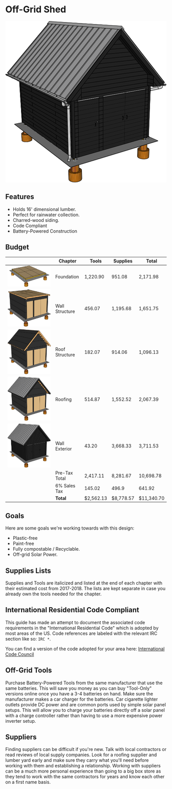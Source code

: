 # Off-Grid Shed

![](05%20Wall%20Exterior/images/E08.svg)

## Features

* Holds 16' dimensional lumber.
* Perfect for rainwater collection.
* Charred-wood siding.
* Code Compliant
* Battery-Powered Construction

## Budget

| | Chapter | Tools | Supplies | Total |
|---|---|---|---|---|
| ![](01%20Foundation/images/A08.svg) | Foundation | 1,220.90 | 951.08 | 2,171.98 |
| ![](02%20Wall%20Structure/images/B09.svg) | Wall Structure | 456.07 | 1,195.68 | 1,651.75 |
| ![](03%20Roof%20Structure/images/C10.svg) | Roof Structure | 182.07 | 914.06 | 1,096.13
| ![](04%20Roofing/images/D04.svg) | Roofing | 514.87 | 1,552.52 | 2,067.39 |
| ![](05%20Wall%20Exterior/images/E06.svg) | Wall Exterior | 43.20 | 3,668.33 | 3,711.53
|| Pre-Tax Total | 2,417.11 | 8,281.67 | 10,698.78
|| 6% Sales Tax | 145.02 | 496.9 | 641.92
|| **Total** | $2,562.13 | $8,778.57 | $11,340.70

## Goals

Here are some goals we're working towards with this design:

* Plastic-free
* Paint-free
* Fully compostable / Recyclable.
* Off-grid Solar Power.

## Supplies Lists

Supplies and Tools are italicized and listed  at the end of each chapter with their estimated cost from 2017-2018. The lists are kept separate in case you already own the tools needed for the chapter.

## International Residential Code Compliant

This guide has made an attempt to document the associated code requirements in the "International Residential Code" which is adopted by most areas of the US. Code references are labeled with the relevant IRC section like so: `IRC *`.

You can find a version of the code adopted for your area here:
[International Code Council](https://codes.iccsafe.org/public/)

## Off-Grid Tools

Purchase Battery-Powered Tools from the same manufacturer that use the same batteries. This will save you money as you can buy "Tool-Only" versions online once you have a 3-4 batteries on hand. Make sure the manufacturer makes a car charger for the batteries. Car cigarette lighter outlets provide DC power and are common ports used by simple solar panel setups. This will allow you to charge your batteries directly off a solar panel with a charge controller rather than having to use a more expensive power inverter setup.

## Suppliers

Finding suppliers can be difficult if you're new. Talk with local contractors or read reviews of local supply companies. Look for a roofing supplier and lumber yard early and make sure they carry what you'll need before working with them and establishing a relationship. Working with suppliers can be a much more personal experience than going to a big box store as they tend to work with the same contractors for years and know each other on a first name basis.
